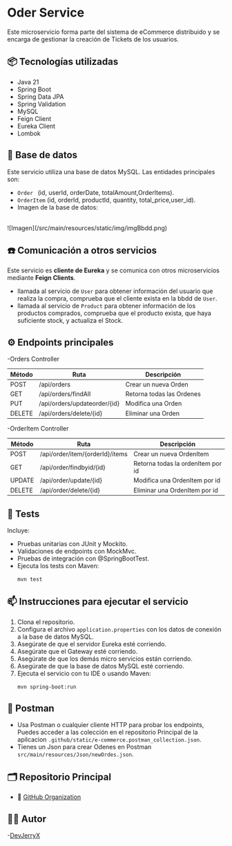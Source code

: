 # Oder Service

Este microservicio forma parte del sistema de eCommerce distribuido y se encarga de gestionar la creación de Tickets 
de los usuarios.

## 📦 Tecnologías utilizadas

- Java 21
- Spring Boot
- Spring Data JPA
- Spring Validation
- MySQL
- Feign Client
- Eureka Client
- Lombok

## 💾 Base de datos
Este servicio utiliza una base de datos MySQL. Las entidades principales son:
- `Order ` (id, userId, orderDate, totalAmount,OrderItems).
- `OrderItem` (id, orderId, productId, quantity, total_price,user_id).
- Imagen de la base de datos:  
<br/>
![Imagen](/src/main/resources/static/img/imgBbdd.png)  

## ☎️ Comunicación a otros  servicios
Este servicio es **cliente de Eureka** y se comunica con otros microservicios mediante **Feign Clients**.
- llamada al servicio de `User` para obtener información del usuario que realiza la compra, comprueba que el cliente 
  exista en la bbdd de `User`.
- llamada al servicio de `Product` para obtener información de los productos comprados, comprueba que el producto 
  exista, que haya suficiente stock, y  actualiza el Stock.

## ⚙️ Endpoints principales
-Orders Controller

| Método | Ruta                           | Descripción               |
|--------|--------------------------------|---------------------------|
| POST   | /api/orders                    | Crear un nueva Orden      |
| GET    | /api/orders/findAll            | Retorna todas las Ordenes |
| PUT    | /api/orders/updateorder/{id}   | Modifica una Orden        |
| DELETE | /api/orders/delete/{id}        | Eliminar una Orden        |

-OrderItem Controller

| Método | Ruta                            | Descripción                       |
|--------|---------------------------------|-----------------------------------|
| POST   | /api/order/item/{orderId}/items | Crear un nueva OrdenItem          |
| GET    | /api/order/findbyid/{id}        | Retorna todas la ordenItem por id |
| UPDATE  | /api/order/update/{id}         | Modifica una OrdenItem por id     |
| DELETE | /api/order/delete/{id}          | Eliminar una OrdenItem por id     |


## 🧪 Tests

Incluye:

- Pruebas unitarias con JUnit y Mockito.
- Validaciones de endpoints con MockMvc.
- Pruebas de integración con @SpringBootTest.
- Ejecuta los tests con Maven:
  ```bash
  mvn test
  ```

## 📫 Instrucciones para ejecutar el servicio
1. Clona el repositorio.
2. Configura el archivo `application.properties`  con los datos de conexión a la base de datos MySQL.
3. Asegúrate de que el servidor Eureka esté corriendo.
4. Asegúrate que el Gateway esté corriendo.
5. Asegúrate de que los demás micro servicios están corriendo.
5. Asegúrate de que la base de datos MySQL esté corriendo.
6. Ejecuta el servicio con tu IDE o usando Maven:
   ```bash
   mvn spring-boot:run
   ```



## 🧪 Postman

- Usa Postman o cualquier cliente HTTP para probar los endpoints, Puedes acceder a las colección en el repositorio
  Principal de la apilcacion `.github/static/e-commerce.postman_collection.json`.
- Tienes un Json para crear Odenes en Postman `src/main/resources/Json/newOrdes.json`.

## 🗂️ Repositorio Principal
- 🔗 [GitHub Organization](https://github.com/IronHackProject)

## 👨‍💻 Autor
-[DevJerryX](https://github.com/planetWeb252)